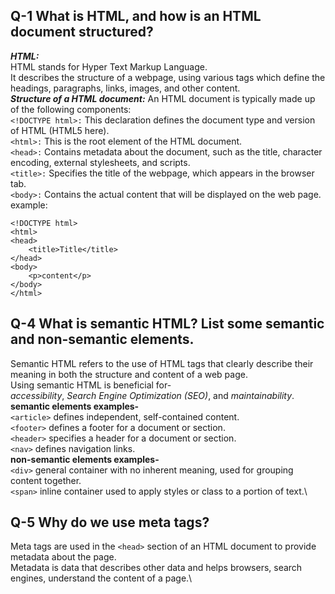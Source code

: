 ## Q-1 What is HTML, and how is an HTML document structured?
  ***HTML:***\
HTML stands for Hyper Text Markup Language. \
It describes the structure of a webpage, using various tags which define the headings, paragraphs, links, images, and other content. \
***Structure of a HTML document:***
An HTML document is typically made up of the following components:\
`<!DOCTYPE html>:`
This declaration defines the document type and version of HTML (HTML5 here). \
`<html>:`
This is the root element of the HTML document.\
`<head>:`
Contains metadata about the document, such as the title, character encoding, external stylesheets, and scripts.\
`<title>:`
Specifies the title of the webpage, which appears in the browser tab.\
`<body>:`
Contains the actual content that will be displayed on the web page.\
example:

```
<!DOCTYPE html>
<html>
<head>
    <title>Title</title>
</head>
<body>
    <p>content</p>
</body>
</html>
```

## Q-4 What is semantic HTML? List some semantic and non-semantic elements.
Semantic HTML refers to the use of HTML tags that clearly describe their meaning in both the structure and content of a web page.\
Using semantic HTML is beneficial for- \
*accessibility*, *Search Engine Optimization (SEO)*, and *maintainability*.\
**semantic elements examples-**\
`<article>` 	defines independent, self-contained content.\
`<footer>` 	defines a footer for a document or section.\
`<header>` 	specifies a header for a document or section.\
`<nav>` 	defines navigation links.\
**non-semantic elements examples-**\
`<div>` 	general container with no inherent meaning, used for grouping content together.\
`<span>` 	inline container used to apply styles or class to a portion of text.\

## Q-5 Why do we use meta tags?
Meta tags are used in the `<head>` section of an HTML document to provide metadata about the page. \
Metadata is data that describes other data and helps browsers, search engines, understand the content of a page.\
